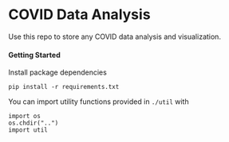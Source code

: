 # COVID Data Analysis

Use this repo to store any COVID data analysis and visualization. 


#### Getting Started

Install package dependencies

    pip install -r requirements.txt

You can import utility functions provided in `./util` with  

    import os
    os.chdir("..")
    import util
